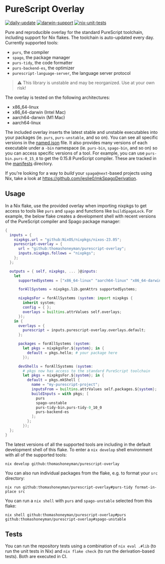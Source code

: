 # PureScript Overlay

[![daily-update](https://github.com/thomashoneyman/purescript-nix/actions/workflows/daily-update.yaml/badge.svg)](https://github.com/thomashoneyman/purescript-nix/actions/workflows/daily-update.yaml)
[![darwin-support](https://github.com/thomashoneyman/purescript-nix/actions/workflows/darwin-support.yaml/badge.svg)](https://github.com/thomashoneyman/purescript-nix/actions/workflows/darwin-support.yaml)
[![nix-unit-tests](https://github.com/thomashoneyman/purescript-nix/actions/workflows/nix-unit-tests.yaml/badge.svg)](https://github.com/thomashoneyman/purescript-nix/actions/workflows/nix-unit-tests.yaml)

Pure and reproducible overlay for the standard PureScript toolchain, including support for Nix flakes. The toolchain is auto-updated every day. Currently supported tools:

- `purs`, the compiler
- `spago`, the package manager
- `purs-tidy`, the code formatter
- `purs-backend-es`, the optimizer
- `purescript-language-server`, the language server protocol

> :warning: This library is unstable and may be reorganized. Use at your own risk!

The overlay is tested on the following architectures:

- x86_64-linux
- x86_64-darwin (Intel Mac)
- aarch64-darwin (M1 Mac)
- aarch64-linux

The included overlay inserts the latest stable and unstable executables into your packages (ie. `purs`, `purs-unstable`, and so on). You can see all specific versions in the [named.json](./manifests/named.json) file. It also provides many versions of each executable under a `-bin` namespace (ie. `purs-bin`, `spago-bin`, and so on) so you can access specific versions of a tool. For example, you can use `purs-bin.purs-0_15_8` to get the 0.15.8 PureScript compiler. These are tracked in the [manifests](./manifests/) directory.

If you're looking for a way to *build* your `spago@next`-based projects using Nix, take a look at https://github.com/jeslie0/mkSpagoDerivation.

## Usage

In a Nix flake, use the provided overlay when importing nixpkgs to get access to tools like `purs` and `spago` and functions like `buildSpagoLock`. For example, the below flake creates a development shell with recent versions of the PureScript compiler and Spago package manager:

```nix
{
  inputs = {
    nixpkgs.url = "github:NixOS/nixpkgs/nixos-23.05";
    purescript-overlay = {
      url = "github:thomashoneyman/purescript-overlay";
      inputs.nixpkgs.follows = "nixpkgs";
    };
  };

  outputs = { self, nixpkgs, ... }@inputs:
    let
      supportedSystems = ["x86_64-linux" "aarch64-linux" "x86_64-darwin" "aarch64-darwin"];

      forAllSystems = nixpkgs.lib.genAttrs supportedSystems;

      nixpkgsFor = forAllSystems (system: import nixpkgs {
        inherit system;
        config = { };
        overlays = builtins.attrValues self.overlays;
      });
    in {
      overlays = {
        purescript = inputs.purescript-overlay.overlays.default;
      };

      packages = forAllSystems (system:
        let pkgs = nixpkgsFor.${system}; in {
          default = pkgs.hello; # your package here
        });

      devShells = forAllSystems (system:
        # pkgs now has access to the standard PureScript toolchain
        let pkgs = nixpkgsFor.${system}; in {
          default = pkgs.mkShell {
            name = "my-purescript-project";
            inputsFrom = builtins.attrValues self.packages.${system};
            buildInputs = with pkgs; [
              purs
              spago-unstable
              purs-tidy-bin.purs-tidy-0_10_0
              purs-backend-es
            ];
          };
        });
  };
}
```

The latest versions of all the supported tools are including in the default development shell of this flake. To enter a `nix develop` shell environment with all of the supported tools:

```console
nix develop github:thomashoneyman/purescript-overlay
```

You can also run individual packages from the flake, e.g. to format your `src` directory:

```console
nix run github:thomashoneyman/purescript-overlay#purs-tidy format-in-place src
```

You can run a `nix shell` with `purs` and `spago-unstable` selected from this flake:

```console
nix shell github:thomashoneyman/purescript-overlay#purs github:thomashoneyman/purescript-overlay#spago-unstable
```

## Tests

You can run the repository tests using a combination of `nix eval .#lib` (to run the unit tests in Nix) and `nix flake check` (to run the derivation-based tests). Both are executed in CI.
